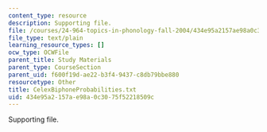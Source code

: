 ```yaml
---
content_type: resource
description: Supporting file.
file: /courses/24-964-topics-in-phonology-fall-2004/434e95a2157ae98a0c3075f52218509c_CelexBiphoneProbabilities.txt
file_type: text/plain
learning_resource_types: []
ocw_type: OCWFile
parent_title: Study Materials
parent_type: CourseSection
parent_uid: f600f19d-ae22-b3f4-9437-c8db79bbe880
resourcetype: Other
title: CelexBiphoneProbabilities.txt
uid: 434e95a2-157a-e98a-0c30-75f52218509c
---
```

Supporting file.

